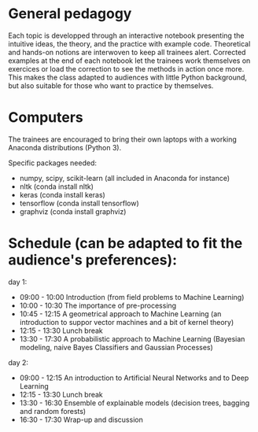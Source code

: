 # General pedagogy

Each topic is developped through an interactive notebook presenting the intuitive ideas, the theory, and the practice with example code. Theoretical and hands-on notions are interwoven to keep all trainees alert.
Corrected examples at the end of each notebook let the trainees work themselves on exercices or load the correction to see the methods in action once more.
This makes the class adapted to audiences with little Python background, but also suitable for those who want to practice by themselves.

# Computers

The trainees are encouraged to bring their own laptops with a working Anaconda distributions (Python 3).

Specific packages needed:
- numpy, scipy, scikit-learn (all included in Anaconda for instance)
- nltk (conda install nltk)
- keras (conda install keras)
- tensorflow (conda install tensorflow)
- graphviz (conda install graphviz)

# Schedule (can be adapted to fit the audience's preferences):

day 1:
- 09:00 - 10:00 Introduction (from field problems to Machine Learning)
- 10:00 - 10:30 The importance of pre-processing
- 10:45 - 12:15 A geometrical approach to Machine Learning (an introduction to suppor vector machines and a bit of kernel theory)
- 12:15 - 13:30 Lunch break
- 13:30 - 17:30 A probabilistic approach to Machine Learning (Bayesian modeling, naive Bayes Classifiers and Gaussian Processes)

day 2:
- 09:00 - 12:15 An introduction to Artificial Neural Networks and to Deep Learning
- 12:15 - 13:30 Lunch break
- 13:30 - 16:30 Ensemble of explainable models (decision trees, bagging and random forests)
- 16:30 - 17:30 Wrap-up and discussion

